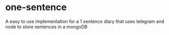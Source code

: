 # one-sentence
A easy to use implementation for a 1 sentence diary that uses telegram and node to store sentences in a mongoDB
